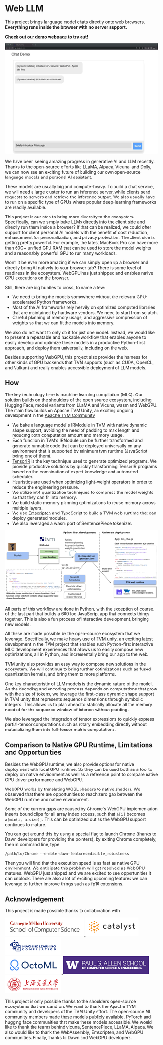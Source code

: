 # Web LLM

This project brings language model chats directly onto web browsers. **Everything runs inside the browser with no server support.**

**[Check out our demo webpage to try out!](https://mlc.ai/web-llm/)**

<img src="site/img/fig/demo.gif">

We have been seeing amazing progress in generative AI and LLM recently. Thanks to the open-source efforts like LLaMA, Alpaca, Vicuna, and Dolly, we can now see an exciting future of building our own open-source language models and personal AI assistant.

These models are usually big and compute-heavy. To build a chat service, we will need a large cluster to run an inference server, while clients send requests to servers and retrieve the inference output. We also usually have to run on a specific type of GPUs where popular deep-learning frameworks are readily available.

This project is our step to bring more diversity to the ecosystem. Specifically, can we simply bake LLMs directly into the client side and directly run them inside a browser? If that can be realized, we could offer support for client personal AI models with the benefit of cost reduction, enhancement for personalization, and privacy protection. The client side is getting pretty powerful. For example, the latest MacBook Pro can have more than 60G+ unified GPU RAM that can be used to store the model weights and a reasonably powerful GPU to run many workloads.

Won’t it be even more amazing if we can simply open up a browser and directly bring AI natively to your browser tab? There is some level of readiness in the ecosystem. WebGPU has just shipped and enables native GPU executions on the browser.

Still, there are big hurdles to cross, to name a few:

- We need to bring the models somewhere without the relevant GPU-accelerated Python frameworks.
- Most of the AI frameworks rely heavily on optimized computed libraries that are maintained by hardware vendors. We need to start from scratch.
- Careful planning of memory usage, and aggressive compression of weights so that we can fit the models into memory. 

We also do not want to only do it for just one model. Instead, we would like to present a repeatable and hackable workflow that enables anyone to easily develop and optimize these models in a productive Python-first approach, and deploy them universally, including on the web.

Besides supporting WebGPU, this project also provides the harness for other kinds of GPU backends that TVM supports (such as CUDA, OpenCL, and Vulkan) and really enables accessible deployment of LLM models.

## How 

The key technology here is machine learning compilation (MLC). Our solution builds on the shoulders of the open source ecosystem, including Hugging Face, model variants from LLaMA and Vicuna, wasm and WebGPU. The main flow builds on Apache TVM Unity, an exciting ongoing development in the [Apache TVM Community](https://github.com/apache/tvm/) 

- We bake a language model's IRModule in TVM with native dynamic shape support, avoiding the need of padding to max length and reducing both computation amount and memory usage.
- Each function in TVM’s IRModule can be further transformed and generate runnable code that can be deployed universally on any environment that is supported by minimum tvm runtime (JavaScript being one of them).
- [TensorIR](https://arxiv.org/abs/2207.04296) is the key technique used to generate optimized programs. We provide productive solutions by quickly transforming TensorIR programs based on the combination of expert knowledge and automated scheduler.
- Heuristics are used when optimizing light-weight operators in order to reduce the engineering pressure.
- We utilize int4 quantization techniques to compress the model weights so that they can fit into memory.
- We build static memory planning optimizations to reuse memory across multiple layers.
- We use [Emscripten](https://emscripten.org/) and TypeScript to build a TVM web runtime that can deploy generated modules.
- We also leveraged a wasm port of SentencePiece tokenizer.

<img src="site/img/fig/web-llm.svg" alt="web-llm" />

All parts of this workflow are done in Python, with the exception of course, of the last part that builds a 600 loc JavaScript app that connects things together. This is also a fun process of interactive development, bringing new models.

All these are made possible by the open-source ecosystem that we leverage. Specifically, we make heavy use of [TVM unity](https://discuss.tvm.apache.org/t/establish-tvm-unity-connection-a-technical-strategy/13344), an exciting latest development in the TVM project that enables such Python-first interactive MLC development experiences that allows us to easily compose new optimizations, all in Python, and incrementally bring our app to the web. 

TVM unity also provides an easy way to compose new solutions in the ecosystem. We will continue to bring further optimizations such as fused quantization kernels, and bring them to more platforms.

One key characteristic of LLM models is the dynamic nature of the model. As the decoding and encoding process depends on computations that grow with the size of tokens, we leverage the first-class dynamic shape support in TVM unity that represents sequence dimensions through symbolic integers. This allows us to plan ahead to statically allocate all the memory needed for the sequence window of interest without padding.

We also leveraged the integration of tensor expressions to quickly express partial-tensor computations such as rotary embedding directly without materializing them into full-tensor matrix computations.


## Comparison to Native GPU Runtime, Limitations and Opportunities

Besides the WebGPU runtime, we also provide options for native deployment with local GPU runtime. So they can be used both as a tool to deploy on native environment as well as a reference point to compare native GPU driver performance and WebGPU.

WebGPU works by translating WGSL shaders to native shaders. We observed that there are opportunities to reach zero gap  between the WebGPU runtime and native environment.

Some of the current gaps are caused by Chrome's WebGPU implementation inserts bound clips for all array index access, such that `a[i]` becomes `a[min(i, a.size)]`. This can be optimized out as the WebGPU support continues to mature.

You can get around this by using a special flag to launch Chrome (thanks to Dawn developers for providing the pointers), by exiting Chrome completely, then in command line, type

```
/path/to/Chrome --enable-dawn-features=disable_robustness
```

Then you will find that the execution speed is as fast as native GPU environment. We anticipate this problem will get resolved as WebGPU matures. WebGPU just shipped and we are excited to see opportunities it can unblock. There are also a lot of exciting upcoming features we can leverage to further improve things such as fp16 extensions.

## Acknowledgement

This project is made possible thanks to collaboration with 

<a href="https://www.scs.cmu.edu">
<img src="site/img/logo/cmuscs.png" alt="CMU School of Computer Science" height="60"/>
</a>
<a href="https://catalyst.cs.cmu.edu">
<img src="site/img/logo/catalyst.svg" alt="Catalyst" height="60"/>
</a>
<a href="https://mlc.ai">
<img src="site/img/logo/mlc-logo-with-text-landscape.svg" alt="MLC" height="60"/>
</a>
</br>
<a href="https://octoml.ai">
<img src="site/img/logo/octoml.png" alt="OctoML" height="60"/>
</a>
<a href="https://www.cs.washington.edu/">
<img src="site/img/logo/uw.jpg" alt="UW" height="60"/>
</a>
<a href="https://en.sjtu.edu.cn/">
<img src="site/img/logo/sjtu.png" alt="SJTU" height="60"/>
</a>

This project is only possible thanks to the shoulders open-source ecosystems that we stand on. We want to thank the Apache TVM community and developers of the TVM Unity effort. The open-source ML community members made these models publicly available. PyTorch and hugging face communities that make these models accessible. We would like to thank the teams behind vicuna, SentencePiece, LLaMA, Alpaca. We also would like to thank the WebAssembly, Emscripten, and WebGPU communities. Finally, thanks to Dawn and WebGPU developers.